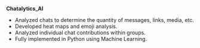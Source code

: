 **Chatalytics_AI**

- Analyzed chats to determine the quantity of messages, links, media, etc.
-  Developed heat maps and emoji analysis.
-  Analyzed individual chat contributions within groups.
-  Fully implemented in Python using Machine Learning.
